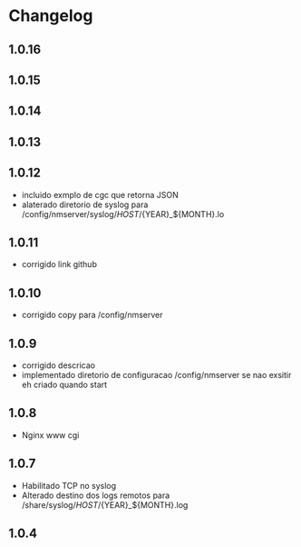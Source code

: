 # Changelog

## 1.0.16

## 1.0.15

## 1.0.14

## 1.0.13

## 1.0.12

- incluido exmplo de cgc que retorna JSON
- alaterado diretorio de syslog para /config/nmserver/syslog/${HOST}/${YEAR}_${MONTH}.lo

## 1.0.11

- corrigido link github

## 1.0.10

- corrigido copy para /config/nmserver

## 1.0.9

- corrigido descricao
- implementado diretorio de configuracao /config/nmserver
  se nao exsitir eh criado quando start

## 1.0.8

- Nginx www cgi

## 1.0.7

- Habilitado TCP no syslog
- Alterado destino dos logs remotos para /share/syslog/${HOST}/${YEAR}_${MONTH}.log

## 1.0.4
